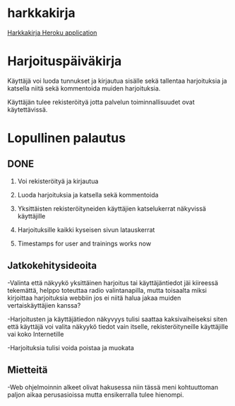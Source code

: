 # harkkakirja

[Harkkakirja Heroku application](https://harkkakirja.herokuapp.com/)

# Harjoituspäiväkirja

Käyttäjä voi luoda tunnukset ja kirjautua sisälle sekä tallentaa harjoituksia ja katsella niitä sekä kommentoida muiden harjoituksia.

Käyttäjän tulee rekisteröityä jotta palvelun toiminnallisuudet ovat käytettävissä.

# Lopullinen palautus

## DONE

1. Voi rekisteröityä ja kirjautua

2. Luoda harjoituksia ja katsella sekä kommentoida

3. Yksittäisten rekisteröityneiden käyttäjien katselukerrat näkyvissä käyttäjille

4. Harjoituksille kaikki kyseisen sivun latauskerrat

5. Timestamps for user and trainings works now


## Jatkokehitysideoita

-Valinta että näkyykö yksittäinen harjoitus tai käyttäjäntiedot jäi kiireessä tekemättä, helppo toteuttaa radio valintanapilla, mutta toisaalta miksi kirjoittaa harjoituksia webbiin jos ei niitä halua jakaa muiden vertaiskäyttäjien kanssa?

-Harjoitusten ja käyttäjätiedon näkyvyys tulisi saattaa kaksivaiheiseksi siten että käyttäjä voi valita näkyykö tiedot vain itselle, rekisteröityneille käyttäjille vai koko Internetille

-Harjoituksia tulisi voida poistaa ja muokata

## Mietteitä

-Web ohjelmoinnin alkeet olivat hakusessa niin tässä meni kohtuuttoman paljon aikaa perusasioissa mutta ensikerralla tulee hienompi.



